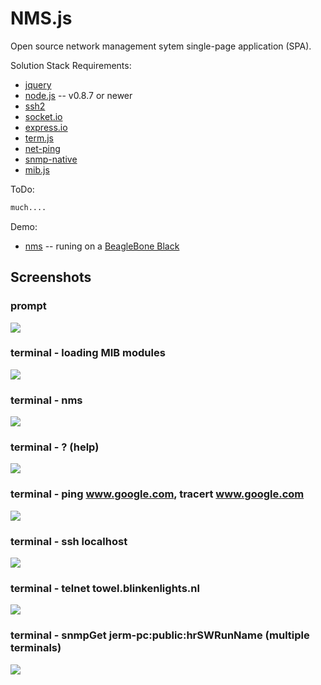 NMS.js
======

Open source network management sytem single-page application (SPA).


Solution Stack Requirements:
* [jquery](http://jquery.com/)
* [node.js](http://nodejs.org/) -- v0.8.7 or newer
* [ssh2](https://github.com/mscdex/ssh2)
* [socket.io](https://github.com/LearnBoost/socket.io)
* [express.io](https://github.com/techpines/express.io)
* [term.js](https://github.com/chjj/term.js)
* [net-ping](https://npmjs.org/package/net-ping/)
* [snmp-native](https://github.com/calmh/node-snmp-native)
* [mib.js](https://github.com/PrimeEuler/NMS.js/tree/master/tools/SNMP/lib)

ToDo:
```bash
much....
```
Demo:
* [nms](http://nms.hopto.org:8080/) -- runing on a [BeagleBone Black](http://beagleboard.org/Products/BeagleBone+Black)

## Screenshots

### prompt

![](https://raw.githubusercontent.com/PrimeEuler/NMS.js/master/screen01.png)

### terminal - loading MIB modules

![](https://raw.githubusercontent.com/PrimeEuler/NMS.js/master/screen02.png)


### terminal - nms

![](https://raw.githubusercontent.com/PrimeEuler/NMS.js/master/screen03.png)

### terminal - ? (help)

![](https://raw.githubusercontent.com/PrimeEuler/NMS.js/master/screen04.png)

### terminal - ping www.google.com, tracert www.google.com

![](https://raw.githubusercontent.com/PrimeEuler/NMS.js/master/screen05.png)

### terminal - ssh localhost

![](https://raw.githubusercontent.com/PrimeEuler/NMS.js/master/screen06.png)

### terminal - telnet towel.blinkenlights.nl

![](https://raw.githubusercontent.com/PrimeEuler/NMS.js/master/screen07.png)

### terminal - snmpGet jerm-pc:public:hrSWRunName (multiple terminals)

![](https://raw.githubusercontent.com/PrimeEuler/NMS.js/master/screen08.png)





